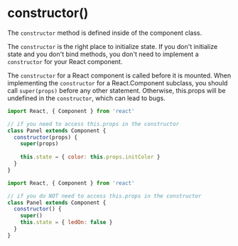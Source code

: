 # constructor()

The `constructor` method is defined inside of the component class. 

The `constructor` is the right place to initialize state. If you don't initialize state and you don't bind methods, you don't need to implement a `constructor` for your React component. 

The `constructor` for a React component is called before it is mounted. When implementing the `constructor` for a React.Component subclass, you should call `super(props)` before any other statement. Otherwise, this.props will be undefined in the `constructor`, which can lead to bugs.

```js
import React, { Component } from 'react'

// if you need to access this.props in the constructor
class Panel extends Component {
  constructor(props) {
    super(props)
    
    this.state = { color: this.props.initColor }
  }
}
```

```js
import React, { Component } from 'react'

// if you do NOT need to access this.props in the constructor
class Panel extends Component {
  constructor() {
    super()
    this.state = { ledOn: false }
  }
}
```